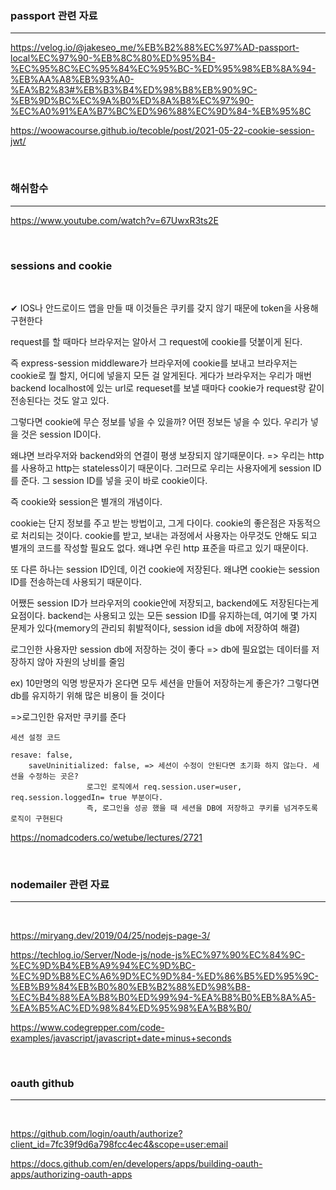 ### passport 관련 자료
---

https://velog.io/@jakeseo_me/%EB%B2%88%EC%97%AD-passport-local%EC%97%90-%EB%8C%80%ED%95%B4-%EC%95%8C%EC%95%84%EC%95%BC-%ED%95%98%EB%8A%94-%EB%AA%A8%EB%93%A0-%EA%B2%83#%EB%B3%B4%ED%98%B8%EB%90%9C-%EB%9D%BC%EC%9A%B0%ED%8A%B8%EC%97%90-%EC%A0%91%EA%B7%BC%ED%96%88%EC%9D%84-%EB%95%8C

https://woowacourse.github.io/tecoble/post/2021-05-22-cookie-session-jwt/

<br>

### 해쉬함수 
---

https://www.youtube.com/watch?v=67UwxR3ts2E

<br>

### sessions and cookie 

<br>

✔ IOS나 안드로이드 앱을 만들 때 이것들은 쿠키를 갖지 않기 때문에 token을 사용해 구현한다

request를 할 때마다 브라우저는 알아서 그 request에 cookie를 덧붙이게 된다.

즉 express-session middleware가 브라우저에 cookie를 보내고 브라우저는 cookie로 뭘 할지, 어디에 넣을지 모든 걸 알게된다.
게다가 브라우저는 우리가 매번 backend localhost에 있는 url로 requeset를 보낼 때마다 cookie가 request랑 같이 전송된다는 것도 알고 있다.

그렇다면 cookie에 무슨 정보를 넣을 수 있을까?
어떤 정보든 넣을 수 있다.
우리가 넣을 것은 session ID이다.

왜냐면 브라우저와 backend와의 연결이 평생 보장되지 않기때문이다. => 우리는 http를 사용하고 http는 stateless이기 때문이다.
그러므로 우리는 사용자에게 session ID를 준다.
그 session ID를 넣을 곳이 바로 cookie이다.

즉 cookie와 session은 별개의 개념이다.

cookie는 단지 정보를 주고 받는 방법이고, 그게 다이다.
cookie의 좋은점은 자동적으로 처리되는 것이다. cookie를 받고, 보내는 과정에서 사용자는 아무것도
안해도 되고 별개의 코드를 작성할 필요도 없다. 왜냐면 우린 http 표준을 따르고 있기 때문이다.

또 다른 하나는 session ID인데, 이건 cookie에 저장된다.
왜냐면 cookie는 session ID를 전송하는데 사용되기 때문이다. 

어쨌든 session ID가 브라우저의 cookie안에 저장되고, backend에도 저장된다는게 요점이다.
backend는 사용되고 있는 모든 session ID를 유지하는데, 여기에 몇 가지 문제가 있다(memory의 관리되 휘발적이다, session id을 db에 저장하여 해결)

로그인한 사용자만 session db에 저장하는 것이 좋다 => db에 필요없는 데이터를 저장하지 않아 자원의 낭비를 줄임

ex) 10만명의 익명 방문자가 온다면 모두 세션을 만들어 저장하는게 좋은가? 그렇다면 db를 유지하기 위해 많은 비용이 들 것이다

=>로그인한 유저만 쿠키를 준다 
 	
	세션 설정 코드

	resave: false,
    	saveUninitialized: false, => 세션이 수정이 안된다면 초기화 하지 않는다. 세션을 수정하는 곳은? 
			         로그인 로직에서 req.session.user=user, req.session.loggedIn= true 부분이다.
			         즉, 로그인을 성공 했을 때 세션을 DB에 저장하고 쿠키를 넘겨주도록 로직이 구현된다


https://nomadcoders.co/wetube/lectures/2721

<br>

### nodemailer 관련 자료
---
<br>

https://miryang.dev/2019/04/25/nodejs-page-3/

https://techlog.io/Server/Node-js/node-js%EC%97%90%EC%84%9C-%EC%9D%B4%EB%A9%94%EC%9D%BC-%EC%9D%B8%EC%A6%9D%EC%9D%84-%ED%86%B5%ED%95%9C-%EB%B9%84%EB%B0%80%EB%B2%88%ED%98%B8-%EC%B4%88%EA%B8%B0%ED%99%94-%EA%B8%B0%EB%8A%A5-%EA%B5%AC%ED%98%84%ED%95%98%EA%B8%B0/

https://www.codegrepper.com/code-examples/javascript/javascript+date+minus+seconds

<br>

### oauth github
---

<br>

https://github.com/login/oauth/authorize?client_id=7fc39f9d6a798fcc4ec4&scope=user:email

https://docs.github.com/en/developers/apps/building-oauth-apps/authorizing-oauth-apps